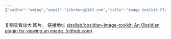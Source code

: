 ```yaml
---
{"author":"aming","email":"jikcheng@163.com","title":"image toolkit Plugin","creation_date":"2022-10-26 08:55","Last modified date":"2022-11-27 19:42","tags":"image toolkit Plugin","File Folder with relative path":"soft/Doc/obsidian/Plugin","remark":null,"other":null,"dg-publish":true,"permalink":"/soft/doc/obsidian/plugin/image-toolkit-plugin/","dgPassFrontmatter":true}
---
```







复制查看放大 图片。
 链接地址
[sissilab/obsidian-image-toolkit: An Obsidian plugin for viewing an image. (github.com)](https://github.com/sissilab/obsidian-image-toolkit)